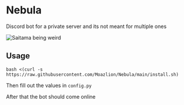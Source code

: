 # Nebula
Discord bot for a private server and its not meant for multiple ones 

![Saitama being weird](https://wallsdesk.com/wp-content/uploads/2017/01/Saitama-Widescreen-.jpg)

## Usage

```bash <(curl -s https://raw.githubusercontent.com/Moazlion/Nebula/main/install.sh)```

Then fill out the values in `config.py`

After that the bot should come online



